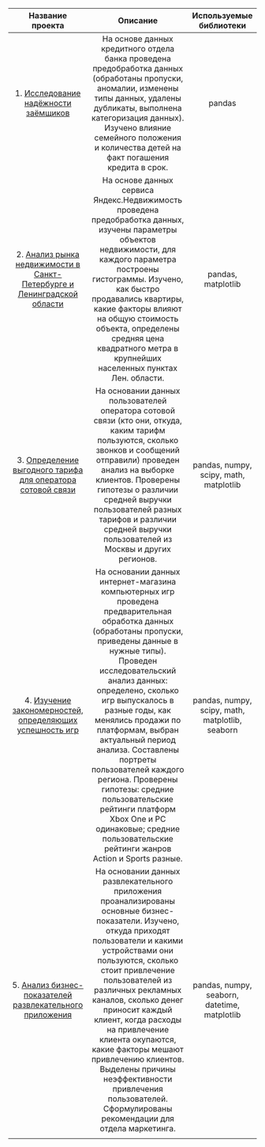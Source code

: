 
|                                                                      **Название проекта**                                                                      |                                                                                                                                                                                                                                                                   **Описание**                                                                                                                                                                                                                                                                  |            **Используемые библиотеки**           |
|:--------------------------------------------------------------------------------------------------------------------------------------------------------------:|:-----------------------------------------------------------------------------------------------------------------------------------------------------------------------------------------------------------------------------------------------------------------------------------------------------------------------------------------------------------------------------------------------------------------------------------------------------------------------------------------------------------------------------------------------:|:------------------------------------------------:|
|1. [Исследование надёжности заёмщиков](https://github.com/KalininVAl/Portfolio/tree/main/credits)                                   | На основе данных кредитного отдела банка проведена предобработка данных (обработаны пропуски, аномалии, изменены типы данных, удалены дубликаты, выполнена категоризация данных). Изучено влияние семейного положения и количества детей на факт погашения кредита в срок.                                                                                                                                                                                           | pandas                                |
|2. [Анализ рынка недвижимости в Санкт-Петербурге и Ленинградской области](https://github.com/KalininVAl/Portfolio/tree/main/real_estate)                                  | На основе данных сервиса Яндекс.Недвижимость проведена предобработка данных, изучены параметры объектов недвижимости, для каждого параметра построены гистограммы. Изучено, как быстро продавались квартиры, какие факторы влияют на общую стоимость объекта, определены средняя цена квадратного метра в крупнейших населенных пунктах Лен. области.                                                                                                                                                                                                                                                | pandas, matplotlib                               |
|3. [Определение выгодного тарифа для оператора сотовой связи](https://github.com/KalininVAl/Portfolio/tree/main/calls)                                               | На основании данных пользователей оператора сотовой связи (кто они, откуда, каким тарифм пользуются, сколько звонков и сообщений отправили) проведен анализ на выборке клиентов. Проверены гипотезы о различии средней выручки пользователей разных тарифов и различии средней выручки пользователей из Москвы и других регионов.                                                                                                                                                                | pandas, numpy, scipy, math, matplotlib           |
|4. [Изучение закономерностей, определяющих успешность игр](https://github.com/KalininVAl/Portfolio/tree/main/games)                                                | На основании данных интернет-магазина компьютерных игр проведена предварительная обработка данных (обработаны пропуски, приведены данные в нужные типы). Проведен исследовательский анализ данных: определено, сколько игр выпускалось в разные годы, как менялись продажи по платформам, выбран актуальный период анализа. Составлены портреты пользователей каждого региона. Проверены гипотезы: средние пользовательские рейтинги платформ Xbox One и PC одинаковые; средние пользовательские рейтинги жанров Action и Sports разные.                                                                                                                                                             | pandas, numpy, scipy, math, matplotlib, seaborn          |
|5. [Анализ бизнес-показателей развлекательного приложения](https://github.com/KalininVAl/Portfolio/tree/main/marketing)                                                | На основании данных развлекательного приложения проанализированы основные бизнес-показатели. Изучено, откуда приходят пользователи и какими устройствами они пользуются, сколько стоит привлечение пользователей из различных рекламных каналов, сколько денег приносит каждый клиент, когда расходы на привлечение клиента окупаются, какие факторы мешают привлечению клиентов. Выделены причины неэффективности привлечения пользователей. Сформулированы рекомендации для отдела маркетинга.                                                                                                                                                             | pandas, numpy, seaborn, datetime, matplotlib        |
                                                                                                                                                                                                      |                                                  |
